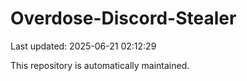 # Overdose-Discord-Stealer

Last updated: 2025-06-21 02:12:29

This repository is automatically maintained.
